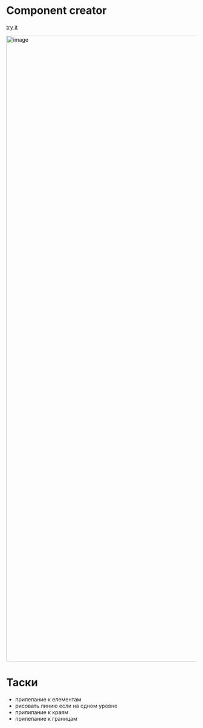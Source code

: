 # Component creator

[try it](https://bogdanq.github.io/component-creator)

<img width="1657" alt="image" src="https://user-images.githubusercontent.com/43848668/213715511-d8623cde-e56e-4ce5-84f5-c0193fd89f9d.png">

# Таски

- прилепание к елементам
- рисовать линию если на одном уровне
- прилипание к краям
- прилепание к границам
